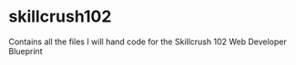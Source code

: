 # skillcrush102
Contains all the files I will hand code for the Skillcrush 102 Web Developer Blueprint
